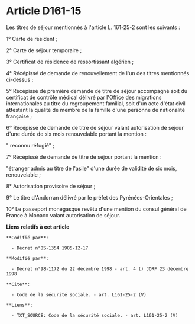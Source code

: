 # Article D161-15

Les titres de séjour mentionnés à l'article L. 161-25-2 sont les suivants :

1° Carte de résident ;

2° Carte de séjour temporaire ;

3° Certificat de résidence de ressortissant algérien ;

4° Récépissé de demande de renouvellement de l'un des titres mentionnés ci-dessus ;

5° Récépissé de première demande de titre de séjour accompagné soit du certificat de contrôle médical délivré par l'Office
des migrations internationales au titre du regroupement familial, soit d'un acte d'état civil attestant la qualité de membre
de la famille d'une personne de nationalité française ;

6° Récépissé de demande de titre de séjour valant autorisation de séjour d'une durée de six mois renouvelable portant la
mention :

" reconnu réfugié" ;

7° Récépissé de demande de titre de séjour portant la mention :

"étranger admis au titre de l'asile" d'une durée de validité de six mois, renouvelable ;

8° Autorisation provisoire de séjour ;

9° Le titre d'Andorran délivré par le préfet des Pyrénées-Orientales ;

10° Le passeport monégasque revêtu d'une mention du consul général de France à Monaco valant autorisation de séjour.

**Liens relatifs à cet article**

	**Codifié par**:

	  - Décret n°85-1354 1985-12-17

	**Modifié par**:

	  - Décret n°98-1172 du 22 décembre 1998 - art. 4 () JORF 23 décembre 1998

	**Cite**:

	  - Code de la sécurité sociale. - art. L161-25-2 (V)

	**Liens**:

	  - TXT_SOURCE: Code de la sécurité sociale. - art. L161-25-2 (V)
